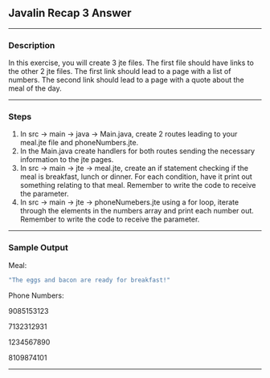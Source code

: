 ## Javalin Recap 3 Answer
---
### Description
In this exercise, you will create 3 jte files. The first file should have links to the other 2 jte files. The first link should lead to a page with a list of numbers. The second link should lead to a page with a quote about the meal of the day.

---
### Steps

1. In src -> main -> java -> Main.java, create 2 routes leading to your meal.jte file and phoneNumbers.jte.
2. In the Main.java create handlers for both routes sending the necessary information to the jte pages.
3. In src -> main -> jte -> meal.jte, create an if statement checking if the meal is breakfast, lunch or dinner. For each condition, have it print out something relating to that meal. Remember to write the code to receive the parameter.
4. In src -> main -> jte -> phoneNumebers.jte using a for loop, iterate through the elements in the numbers array and print each number out. Remember to write the code to receive the parameter.
---
### Sample Output
Meal:
```Java
"The eggs and bacon are ready for breakfast!"
```

Phone Numbers:

9085153123

7132312931

1234567890

8109874101


---
